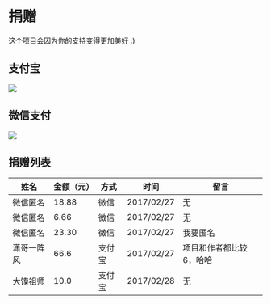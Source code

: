 # 捐赠

这个项目会因为你的支持变得更加美好 :)

## 支付宝

![](https://ooo.0o0.ooo/2017/02/27/58b3ff7af06db.png)

## 微信支付

![](https://ooo.0o0.ooo/2017/02/27/58b4013b2769d.png)


## 捐赠列表

| 姓名 | 金额（元） | 方式 | 时间 | 留言 |
| ------| ------ | ------ | ------ | ------ |
| 微信匿名 | 18.88 | 微信 | 2017/02/27 | 无 |
| 微信匿名 | 6.66 | 微信 | 2017/02/27 | 无 |
| 微信匿名 | 23.30 | 微信 | 2017/02/27 | 我要匿名 |
| 潇哥一阵风 | 66.6 | 支付宝 | 2017/02/27 | 项目和作者都比较6，哈哈 |
| 大馍祖师 | 10.0 | 支付宝 | 2017/02/28 | 无 |
